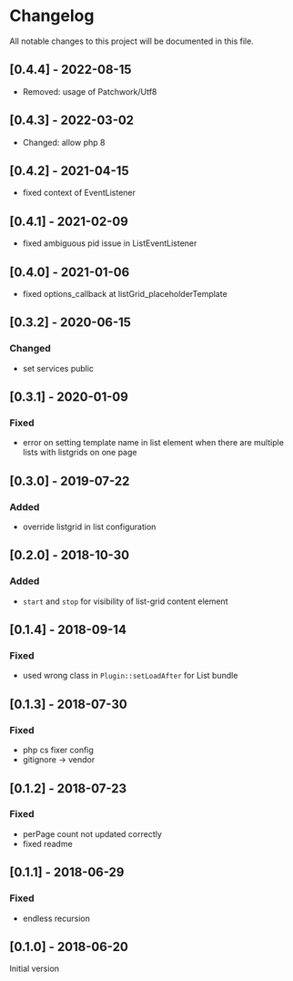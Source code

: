 # Changelog

All notable changes to this project will be documented in this file.

## [0.4.4] - 2022-08-15
- Removed: usage of Patchwork/Utf8

## [0.4.3] - 2022-03-02
- Changed: allow php 8

## [0.4.2] - 2021-04-15
- fixed context of EventListener

## [0.4.1] - 2021-02-09
- fixed ambiguous pid issue in ListEventListener

## [0.4.0] - 2021-01-06
- fixed options_callback at listGrid_placeholderTemplate

## [0.3.2] - 2020-06-15

### Changed
- set services public

## [0.3.1] - 2020-01-09

### Fixed
- error on setting template name in list element when there are multiple lists with listgrids on one page

## [0.3.0] - 2019-07-22

### Added
- override listgrid in list configuration

## [0.2.0] - 2018-10-30

### Added
- `start` and `stop` for visibility of list-grid content element

## [0.1.4] - 2018-09-14

### Fixed
- used wrong class in `Plugin::setLoadAfter` for List bundle

## [0.1.3] - 2018-07-30

### Fixed
- php cs fixer config
- gitignore -> vendor

## [0.1.2] - 2018-07-23

### Fixed
- perPage count not updated correctly
- fixed readme

## [0.1.1] - 2018-06-29

### Fixed

- endless recursion

## [0.1.0] - 2018-06-20

Initial version
